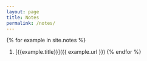 ```yaml
---
layout: page
title: Notes
permalink: /notes/
---
```


{% for example in site.notes %}
1. [{{example.title}}]({{ example.url }})
{% endfor %}